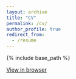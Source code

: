```yaml
---
layout: archive
title: "CV"
permalink: /cv/
author_profile: true
redirect_from:
  - /resume
---
```


{% include base_path %}

<a href="https://github.com/MexicaneCola/MexicaneCola.github.io/blob/main/files/CV_04302022.pdf">View in browser</a>

<!-- ## Dissertation Committee

**Eric So** (Co-Chair) <br>
*Sloan Distinguished Professor of Management*<br>
MIT Sloan School of Management<br>
+1 617-253-6470<br>
<a href="mailto:eso@mit.edu">eso@mit.edu</a>

**Joseph Weber** (Co-Chair) <br>
*George Maverick Bunker Professor of Management*<br>
MIT Sloan School of Management<br>
+1 617-253-4310<br>
<a href="mailto:eso@mit.edu">eso@mit.edu</a>

**Rodrigo Verdi** <br>
*Nanyang Technological University Professor of Management*<br>
MIT Sloan School of Management<br>
+1 617-253-2956<br>
<a href="mailto:eso@mit.edu">eso@mit.edu</a>
 -->
<!-- or maybe??

<embed src="https://drive.google.com/file/d/1Ozx5GoYW8F_RxdKZ21ni9gkerSDIeU9q/view?usp=sharing" type="application/pdf">
 -->

<object data="/files/anderson-sam-cv.pdf" type="application/pdf" width="500px" height="500px"></object>

<!-- <object data="https://drive.google.com/file/d/1Ozx5GoYW8F_RxdKZ21ni9gkerSDIeU9q/view?usp=sharing" type="application/pdf" width="700px" height="700px">
    <embed src="https://drive.google.com/file/d/1Ozx5GoYW8F_RxdKZ21ni9gkerSDIeU9q/view?usp=sharing">
        <p>This browser does not support PDFs. Please download the PDF to view it: <a href="https://drive.google.com/file/d/1Ozx5GoYW8F_RxdKZ21ni9gkerSDIeU9q/view?usp=sharing">Download PDF</a>.</p>
    </embed>
</object> -->
